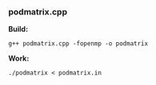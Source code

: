 ### podmatrix.cpp ###
**Build:**  

    g++ podmatrix.cpp -fopenmp -o podmatrix
**Work:**  

    ./podmatrix < podmatrix.in
